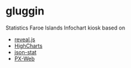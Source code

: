 # gluggin
Statistics Faroe Islands Infochart kiosk based on 

* [reveal.js](https://github.com/hakimel/reveal.js)
* [HighCharts](http://www.highcharts.com/)
* [json-stat](https://json-stat.org/)
* [PX-Web](http://www.scb.se/sv_/PC-Axis/Programs/PX-Web/)

